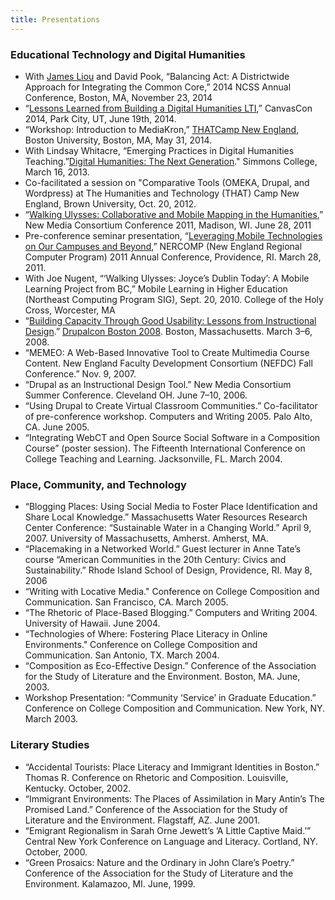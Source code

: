 ```yaml
---
title: Presentations
---
```


### Educational Technology and Digital Humanities

* With [James Liou](https://twitter.com/lioujames) and David Pook, “Balancing Act: A Districtwide Approach for Integrating the Common Core,” 2014 NCSS Annual Conference, Boston, MA, November 23, 2014
* “[Lessons Learned from Building a Digital Humanities LTI](https://www.youtube.com/watch?v=-MLLjCCiz9k&list=PLKAGO__0NI1AqlwFDIfD5QQowce0GFvEi&index=61),” CanvasCon 2014, Park City, UT, June 19th, 2014.
* “Workshop: Introduction to MediaKron,” [THATCamp New England](http://newengland2014.thatcamp.org/), Boston University, Boston, MA, May 31, 2014.
* With Lindsay Whitacre, “Emerging Practices in Digital Humanities Teaching.”[Digital Humanities: The Next Generation](http://web.simmons.edu/~fairb/dhsymposium/home.html)." Simmons College, March 16, 2013.
* Co-facilitated a session on "Comparative Tools (OMEKA, Drupal, and Wordpress) at The Humanities and Technology (THAT) Camp New England, Brown University, Oct. 20, 2012.
* “[Walking Ulysses: Collaborative and Mobile Mapping in the Humanities](http://archive.nmc.org/preso/8241),” New Media Consortium Conference 2011, Madison, WI. June 28, 2011
* Pre-conference seminar presentation, “[Leveraging Mobile Technologies on Our Campuses and Beyond](http://www.educause.edu/NC11/Program/SEM03A),” NERCOMP (New England Regional Computer Program) 2011 Annual Conference, Providence, RI. March 28, 2011.
* With Joe Nugent, “‘Walking Ulysses: Joyce’s Dublin Today’: A Mobile Learning Project from BC,” Mobile Learning in Higher Education (Northeast Computing Program SIG), Sept. 20, 2010. College of the Holy Cross, Worcester, MA
* “[Building Capacity Through Good Usability: Lessons from Instructional Design](http://boston2008.drupalcon.org/session/building-capacity-through-good-usability-lessons-instructional-design.html).” [Drupalcon Boston 2008](http://boston2008.drupalcon.org/). Boston, Massachusetts. March 3–6, 2008.
* “MEMEO: A Web-Based Innovative Tool to Create Multimedia Course Content. New England Faculty Development Consortium (NEFDC) Fall Conference.” Nov. 9, 2007.
* “Drupal as an Instructional Design Tool.” New Media Consortium Summer Conference. Cleveland OH. June 7–10, 2006.
* “Using Drupal to Create Virtual Classroom Communities.” Co-facilitator of pre-conference workshop. Computers and Writing 2005. Palo Alto, CA. June 2005.
* “Integrating WebCT and Open Source Social Software in a Composition Course” (poster session). The Fifteenth International Conference on College Teaching and Learning. Jacksonville, FL. March 2004.

### Place, Community, and Technology

* “Blogging Places: Using Social Media to Foster Place Identification and Share Local Knowledge.” Massachusetts Water Resources Research Center Conference: “Sustainable Water in a Changing World.” April 9, 2007. University of Massachusetts, Amherst. Amherst, MA.
* “Placemaking in a Networked World.” Guest lecturer in Anne Tate’s course “American Communities in the 20th Century: Civics and Sustainability.” Rhode Island School of Design, Providence, RI. May 8, 2006
* “Writing with Locative Media." Conference on College Composition and Communication. San Francisco, CA. March 2005.
* “The Rhetoric of Place-Based Blogging.” Computers and Writing 2004. University of Hawaii. June 2004.
* “Technologies of Where: Fostering Place Literacy in Online Environments." Conference on College Composition and Communication. San Antonio, TX. March 2004.
* “Composition as Eco-Effective Design.” Conference of the Association for the Study of Literature and the Environment. Boston, MA. June, 2003.
* Workshop Presentation: “Community ‘Service’ in Graduate Education.” Conference on College Composition and Communication. New York, NY. March 2003.

### Literary Studies

* “Accidental Tourists: Place Literacy and Immigrant Identities in Boston.” Thomas R. Conference on Rhetoric and Composition. Louisville, Kentucky. October, 2002.
* “Immigrant Environments: The Places of Assimilation in Mary Antin’s The Promised Land.” Conference of the Association for the Study of Literature and the Environment. Flagstaff, AZ. June 2001.
* “Emigrant Regionalism in Sarah Orne Jewett’s ’A Little Captive Maid.’” Central New York Conference on Language and Literacy. Cortland, NY. October, 2000.
* “Green Prosaics: Nature and the Ordinary in John Clare’s Poetry.” Conference of the Association for the Study of Literature and the Environment. Kalamazoo, MI. June, 1999.
